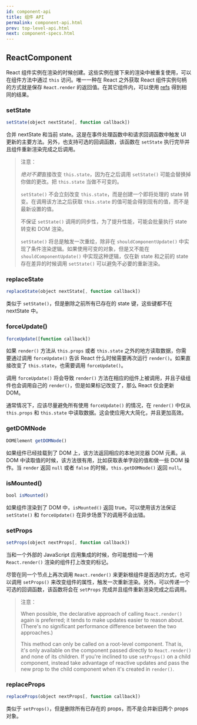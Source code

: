 ```yaml
---
id: component-api
title: 组件 API
permalink: component-api.html
prev: top-level-api.html
next: component-specs.html
---
```


## ReactComponent

React 组件实例在渲染的时候创建。这些实例在接下来的渲染中被重复使用，可以在组件方法中通过 `this` 访问。唯一一种在 React 之外获取 React 组件实例句柄的方式就是保存 `React.render` 的返回值。在其它组件内，可以使用 [refs](/react/docs/more-about-refs.html) 得到相同的结果。


### setState

```javascript
setState(object nextState[, function callback])
```

合并 nextState 和当前 state。这是在事件处理函数中和请求回调函数中触发 UI 更新的主要方法。另外，也支持可选的回调函数，该函数在 `setState` 执行完毕并且组件重新渲染完成之后调用。

> 注意：
>
> *绝对不要*直接改变 `this.state`，因为在之后调用 `setState()` 可能会替换掉你做的更改。把 `this.state` 当做不可变的。
>
> `setState()` 不会立刻改变 `this.state`，而是创建一个即将处理的 state 转变。在调用该方法之后获取 `this.state` 的值可能会得到现有的值，而不是最新设置的值。
>
> 不保证 `setState()` 调用的同步性，为了提升性能，可能会批量执行 state 转变和 DOM 渲染。
>
> `setState()` 将总是触发一次重绘，除非在 `shouldComponentUpdate()` 中实现了条件渲染逻辑。如果使用可变的对象，但是又不能在 `shouldComponentUpdate()` 中实现这种逻辑，仅在新 state 和之前的 state 存在差异的时候调用 `setState()` 可以避免不必要的重新渲染。


### replaceState

```javascript
replaceState(object nextState[, function callback])
```

类似于 `setState()`，但是删除之前所有已存在的 state 键，这些键都不在 nextState 中。


### forceUpdate()

```javascript
forceUpdate([function callback])
```

如果 `render()` 方法从 `this.props` 或者 `this.state` 之外的地方读取数据，你需要通过调用 `forceUpdate()` 告诉 React 什么时候需要再次运行 `render()`。如果直接改变了 `this.state`，也需要调用 `forceUpdate()`。

调用 `forceUpdate()` 将会导致 `render()` 方法在相应的组件上被调用，并且子级组件也会调用自己的 `render()`，但是如果标记改变了，那么 React 仅会更新 DOM。

通常情况下，应该尽量避免所有使用 `forceUpdate()` 的情况，在 `render()` 中仅从 `this.props` 和 `this.state` 中读取数据。这会使应用大大简化，并且更加高效。


### getDOMNode

```javascript
DOMElement getDOMNode()
```

如果组件已经挂载到了 DOM 上，该方法返回相应的本地浏览器 DOM 元素。从 DOM 中读取值的时候，该方法很有用，比如获取表单字段的值和做一些 DOM 操作。当 `render` 返回 `null` 或者 `false` 的时候，`this.getDOMNode()` 返回 `null`。


### isMounted()

```javascript
bool isMounted()
```

如果组件渲染到了 DOM 中，`isMounted()` 返回 true。可以使用该方法保证 `setState()` 和 `forceUpdate()` 在异步场景下的调用不会出错。


### setProps

```javascript
setProps(object nextProps[, function callback])
```

当和一个外部的 JavaScript 应用集成的时候，你可能想给一个用 `React.render()` 渲染的组件打上改变的标记。

尽管在同一个节点上再次调用 `React.render()` 来更新根组件是首选的方式，也可以调用 `setProps()` 来改变组件的属性，触发一次重新渲染。另外，可以传递一个可选的回调函数，该函数将会在 `setProps` 完成并且组件重新渲染完成之后调用。

> 注意：
>
> When possible, the declarative approach of calling `React.render()` again is preferred; it tends to make updates easier to reason about. (There's no significant performance difference between the two approaches.)
>
> This method can only be called on a root-level component. That is, it's only available on the component passed directly to `React.render()` and none of its children. If you're inclined to use `setProps()` on a child component, instead take advantage of reactive updates and pass the new prop to the child component when it's created in `render()`.


### replaceProps

```javascript
replaceProps(object nextProps[, function callback])
```

类似于 `setProps()`，但是删除所有已存在的 props，而不是合并新旧两个 props 对象。
